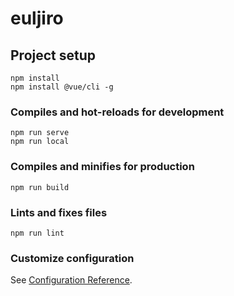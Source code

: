 # euljiro

## Project setup
```
npm install
npm install @vue/cli -g
```

### Compiles and hot-reloads for development
```
npm run serve
npm run local
```

### Compiles and minifies for production
```
npm run build
```

### Lints and fixes files
```
npm run lint
```

### Customize configuration
See [Configuration Reference](https://cli.vuejs.org/config/).
